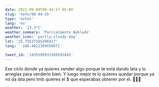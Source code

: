```yaml
---
date: 2021-09-08T08:44:57-05:00
slug: 'note/08-44-55'
type: 'notes'
lang: 'es'
weather: '23.3°C'
weather_summary: 'Parcialmente Nublado'
weather_icon: 'partly-cloudy-day'
lat: '25.75537585496017'
long: '-100.4022389550871'

tweet_id: '1435599933189591045'
---
```

Ese ciclo donde ya quieres vender algo porque te está dando lata y lo arreglas para venderlo bien. Y luego mejor te lo quieres quedar porque ya no da lata pero tmb quieres el $ que esperabas obtener por el. 🤷🏻‍♂️